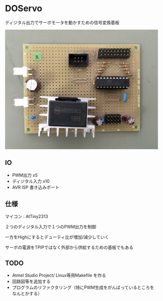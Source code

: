 # DOServo
ディジタル出力でサーボモータを動かすための信号変換基板

![画像](doc/realboard.jpg)

## IO
- PWM出力 x5
- ディジタル入力 x10
- AVR ISP 書き込みポート

## 仕様

マイコン : AtTiny2313

２つのディジタル入力で１つのPWM出力を制御

一方をHighにするとデューティ比が増加/減少していく

サーボの電源をTPIPではなく外部から供給するための基板でもある

## TODO

- Atmel Studio Project/ Linux等用Makefile を作る
- 回路図等を追加する
- プログラムのリファクタリング（特にPWM生成をがんばっているところをなんとかする）

